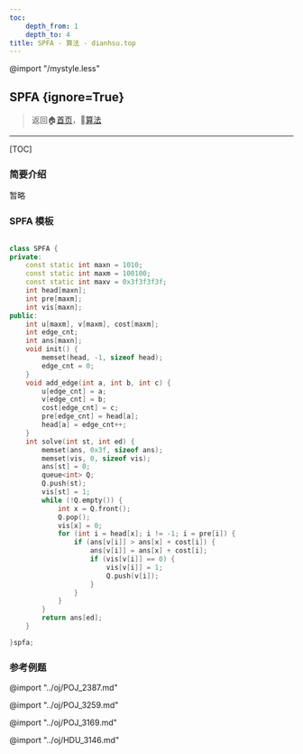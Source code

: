 ```yaml
---
toc:
    depth_from: 1
    depth_to: 4
title: SPFA - 算法 - dianhsu.top
---
```

@import "/mystyle.less"

## SPFA {ignore=True}

> 返回:house:[首页](../../index.html)，:rocket:[算法](../index.html)

---
[TOC]

### 简要介绍
暂略

### SPFA 模板
```cpp

class SPFA {
private:
    const static int maxn = 1010;
    const static int maxm = 100100;
    const static int maxv = 0x3f3f3f3f;
    int head[maxn];
    int pre[maxm];
    int vis[maxn];
public:
    int u[maxm], v[maxm], cost[maxm];
    int edge_cnt;
    int ans[maxn];
    void init() {
        memset(head, -1, sizeof head);
        edge_cnt = 0;
    }
    void add_edge(int a, int b, int c) {
        u[edge_cnt] = a;
        v[edge_cnt] = b;
        cost[edge_cnt] = c;
        pre[edge_cnt] = head[a];
        head[a] = edge_cnt++;
    }
    int solve(int st, int ed) {
        memset(ans, 0x3f, sizeof ans);
        memset(vis, 0, sizeof vis);
        ans[st] = 0;
        queue<int> Q;
        Q.push(st);
        vis[st] = 1;
        while (!Q.empty()) {
            int x = Q.front();
            Q.pop();
            vis[x] = 0;
            for (int i = head[x]; i != -1; i = pre[i]) {
                if (ans[v[i]] > ans[x] + cost[i]) {
                    ans[v[i]] = ans[x] + cost[i];
                    if (vis[v[i]] == 0) {
                        vis[v[i]] = 1;
                        Q.push(v[i]);
                    }
                }
            }
        }
        return ans[ed];
    }

}spfa;
```

### 参考例题

@import "../oj/POJ_2387.md"

@import "../oj/POJ_3259.md"

@import "../oj/POJ_3169.md"

@import "../oj/HDU_3146.md"